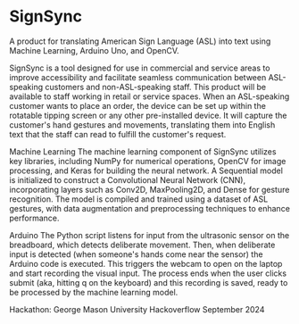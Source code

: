 # SignSync
A product for translating American Sign Language (ASL) into text using Machine Learning, Arduino Uno, and OpenCV.

SignSync is a tool designed for use in commercial and service areas to improve accessibility and facilitate seamless communication between ASL-speaking customers and non-ASL-speaking staff. This product will be available to staff working in retail or service spaces. When an ASL-speaking customer wants to place an order, the device can be set up within the rotatable tipping screen or any other pre-installed device. It will capture the customer's hand gestures and movements, translating them into English text that the staff can read to fulfill the customer's request.

Machine Learning
The machine learning component of SignSync utilizes key libraries, including NumPy for numerical operations, OpenCV for image processing, and Keras for building the neural network. A Sequential model is initialized to construct a Convolutional Neural Network (CNN), incorporating layers such as Conv2D, MaxPooling2D, and Dense for gesture recognition. The model is compiled and trained using a dataset of ASL gestures, with data augmentation and preprocessing techniques to enhance performance.

Arduino
The Python script listens for input from the ultrasonic sensor on the breadboard, which detects deliberate movement. Then, when deliberate input is detected (when someone's hands come near the sensor) the Arduino code is executed. This triggers the webcam to open on the laptop and start recording the visual input. The process ends when the user clicks submit (aka, hitting q on the keyboard) and this recording is saved, ready to be processed by the machine learning model.

Hackathon: George Mason University Hackoverflow September 2024
